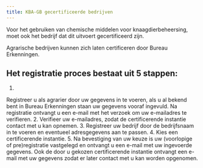 ```yaml
---
title: KBA-GB gecertificeerde bedrijven
---
```

Voor het gebruiken van chemische middelen voor knaagdierbeheersing, moet ook het bedrijf dat dit uitvoert gecertificeerd zijn.

Agrarische bedrijven kunnen zich laten certificeren door Bureau Erkenningen.



## Het registratie proces bestaat uit 5 stappen:

1. Registreer u als agrarier door uw gegevens in te voeren, als u al bekend bent in Bureau Erkenningen staan uw gegevens vooraf ingevuld. Na registratie ontvangt u een e-mail met het verzoek om uw e-mailadres te verifieren.
2. Verifieer uw e-mailadres, zodat de certificerende instantie contact met u kan opnemen.
3. Registreer uw bedrijf door de bedrijfsnaam in te voeren en eventueel adresgegevens aan te passen.
4. Kies een certificerende instantie.
5. Na bevestiging van uw keuze is uw (voorlopige of pre)registratie vastgelegd en ontvangt u een e-mail met uw ingevoerde gegevens. Ook de door u gekozen certificerende instantie ontvangt een e-mail met uw gegevens zodat er later contact met u kan worden opgenomen.



<link-container>
<link-button link='{"name": "Hoe certificeren?","url": "/wat-wij-doen/KBA-GB-gecertificeerde-bedrijven/hoe-kan-ik-mij-certificeren"}'></link-button>
<link-button link='{"name": "Bij wie?","url": "/wat-wij-doen/KBA-GB-gecertificeerde-bedrijven/bij-wie-kan-ik-mij-certificeren"}'></link-button>
</link-container>
